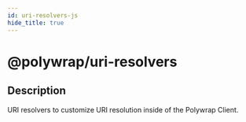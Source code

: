 ```yaml
---
id: uri-resolvers-js
hide_title: true
---
```


# @polywrap/uri-resolvers

## Description 

URI resolvers to customize URI resolution inside of the Polywrap Client.
